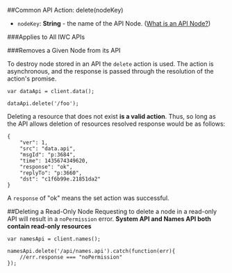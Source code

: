 ##Common API Action: delete(nodeKey)
* `nodeKey`: **String** - the name of the API Node. ([What is an API Node?](../../resources.md))
 
###Applies to All IWC APIs

###Removes a Given Node from its API
    
    
To destroy node stored in an API the `delete` action is used. The action is asynchronous, and the response is
passed through the resolution of the action's promise.

```
var dataApi = client.data();

dataApi.delete('/foo');
```

Deleting a resource that does not exist **is a valid action**. Thus, so long as the API allows deletion of resources 
resolved response would be as follows:

```
{
    "ver": 1,
    "src": "data.api",
    "msgId": "p:3684",
    "time": 1435674349620,
    "response": "ok",
    "replyTo": "p:3660",
    "dst": "c1f6b99e.21851da2"
}
```

A `response` of "ok" means the set action was successful.

##Deleting a Read-Only Node
Requesting to delete a node in a read-only API will result in a `noPermission` error.
**System API and Names API both contain read-only resources**

```
var namesApi = client.names();

namesApi.delete('/api/names.api').catch(function(err){
    //err.response === "noPermission"
});
```
